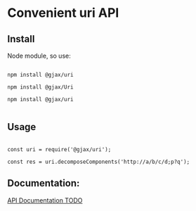 # Convenient uri API


## Install
Node module, so use:

<code> 
npm install @gjax/uri<br>
npm install @gjax/Uri<br>
npm install @gjax/uri<br>
</code>

## Usage

<code> 
const uri = require('@gjax/uri'); <br>
const res = uri.decomposeComponents('http://a/b/c/d;p?q');
</code>

## Documentation:
[API Documentation TODO](/doc/api/index.html)